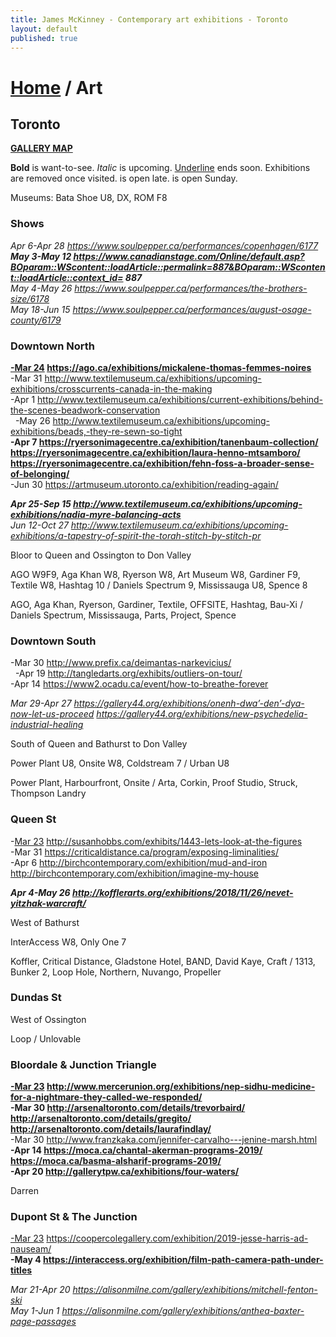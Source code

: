 ```yaml
---
title: James McKinney - Contemporary art exhibitions - Toronto
layout: default
published: true
---
```


# [Home](/) / Art

## Toronto

**[GALLERY MAP](https://www.google.com/maps/d/u/0/edit?mid=1sMiga7vQsqWdqEVQCqHsxjX2jeU)**

<span class="glyphicon glyphicon-info-sign" aria-hidden="true"></span> <strong>Bold</strong> is want-to-see. <em>Italic</em> is upcoming. <u>Underline</u> ends soon. Exhibitions are removed once visited. <span class="glyphicon glyphicon-time" aria-hidden="true"></span> is open late. <span class="glyphicon glyphicon-calendar" aria-hidden="true"></span> is open Sunday.

<span class="glyphicon glyphicon-calendar" aria-hidden="true"></span> <span class="glyphicon glyphicon-time" aria-hidden="true"></span> Museums: Bata Shoe U8, DX, ROM F8

### Shows

_Apr 6-Apr 28 <https://www.soulpepper.ca/performances/copenhagen/6177>_  
_**May 3-May 12 <https://www.canadianstage.com/Online/default.asp?BOparam::WScontent::loadArticle::permalink=887&BOparam::WScontent::loadArticle::context_id=> 887**_  
_May 4-May 26 <https://www.soulpepper.ca/performances/the-brothers-size/6178>_  
_May 18-Jun 15 <https://www.soulpepper.ca/performances/august-osage-county/6179>_  

### Downtown North

**<u>-Mar 24</u> <https://ago.ca/exhibitions/mickalene-thomas-femmes-noires>**  
-Mar 31 <http://www.textilemuseum.ca/exhibitions/upcoming-exhibitions/crosscurrents-canada-in-the-making>  
  -Apr 1 <http://www.textilemuseum.ca/exhibitions/current-exhibitions/behind-the-scenes-beadwork-conservation>  
  -May 26 <http://www.textilemuseum.ca/exhibitions/upcoming-exhibitions/beads,-they-re-sewn-so-tight>  
**-Apr 7 <https://ryersonimagecentre.ca/exhibition/tanenbaum-collection/> <https://ryersonimagecentre.ca/exhibition/laura-henno-mtsamboro/> <https://ryersonimagecentre.ca/exhibition/fehn-foss-a-broader-sense-of-belonging/>**  
-Jun 30 <https://artmuseum.utoronto.ca/exhibition/reading-again/>  

_**Apr 25-Sep 15 <http://www.textilemuseum.ca/exhibitions/upcoming-exhibitions/nadia-myre-balancing-acts>**_  
_Jun 12-Oct 27 <http://www.textilemuseum.ca/exhibitions/upcoming-exhibitions/a-tapestry-of-spirit-the-torah-stitch-by-stitch-pr>_  

<span class="glyphicon glyphicon-info-sign" aria-hidden="true"></span> Bloor to Queen and Ossington to Don Valley

<span class="glyphicon glyphicon-time" aria-hidden="true"></span> AGO W9F9, Aga Khan W8, Ryerson W8, Art Museum W8, Gardiner F9, Textile W8, Hashtag 10 / Daniels Spectrum 9, Mississauga U8, Spence 8

<span class="glyphicon glyphicon-calendar" aria-hidden="true"></span> AGO, Aga Khan, Ryerson, Gardiner, Textile, OFFSITE, Hashtag, Bau-Xi / Daniels Spectrum, Mississauga, Parts, Project, Spence

### Downtown South

-Mar 30 <http://www.prefix.ca/deimantas-narkevicius/>  
  -Apr 19 <http://tangledarts.org/exhibits/outliers-on-tour/>  
-Apr 14 <https://www2.ocadu.ca/event/how-to-breathe-forever>  

_Mar 29-Apr 27 <https://gallery44.org/exhibitions/onenh-dwa’-den’-dya-now-let-us-proceed> <https://gallery44.org/exhibitions/new-psychedelia-industrial-healing>_  

<span class="glyphicon glyphicon-info-sign" aria-hidden="true"></span> South of Queen and Bathurst to Don Valley

<span class="glyphicon glyphicon-time" aria-hidden="true"></span> Power Plant U8, Onsite W8, Coldstream 7 / Urban U8

<span class="glyphicon glyphicon-calendar" aria-hidden="true"></span> Power Plant, Harbourfront, Onsite / Arta, Corkin, Proof Studio, Struck, Thompson Landry

### Queen St

-<u>Mar 23</u> <http://susanhobbs.com/exhibits/1443-lets-look-at-the-figures>  
-Mar 31 <https://criticaldistance.ca/program/exposing-liminalities/>  
-Apr 6 <http://birchcontemporary.com/exhibition/mud-and-iron> <http://birchcontemporary.com/exhibition/imagine-my-house>  

_**Apr 4-May 26 <http://kofflerarts.org/exhibitions/2018/11/26/nevet-yitzhak-warcraft/>**_  

<span class="glyphicon glyphicon-info-sign" aria-hidden="true"></span> West of Bathurst

<span class="glyphicon glyphicon-time" aria-hidden="true"></span> InterAccess W8, Only One 7

<span class="glyphicon glyphicon-calendar" aria-hidden="true"></span> Koffler, Critical Distance, Gladstone Hotel, BAND, David Kaye, Craft / 1313, Bunker 2, Loop Hole, Northern, Nuvango, Propeller

### Dundas St

<span class="glyphicon glyphicon-info-sign" aria-hidden="true"></span> West of Ossington

<span class="glyphicon glyphicon-calendar" aria-hidden="true"></span> Loop / Unlovable

### Bloordale & Junction Triangle

**<u>-Mar 23</u> <http://www.mercerunion.org/exhibitions/nep-sidhu-medicine-for-a-nightmare-they-called-we-responded/>**  
**-Mar 30 <http://arsenaltoronto.com/details/trevorbaird/> <http://arsenaltoronto.com/details/gregito/> <http://arsenaltoronto.com/details/laurafindlay/>**  
-Mar 30 <http://www.franzkaka.com/jennifer-carvalho---jenine-marsh.html>  
**-Apr 14 <https://moca.ca/chantal-akerman-programs-2019/> <https://moca.ca/basma-alsharif-programs-2019/>**  
**-Apr 20 <http://gallerytpw.ca/exhibitions/four-waters/>**  

<span class="glyphicon glyphicon-calendar" aria-hidden="true"></span> Darren

### Dupont St & The Junction

<u>-Mar 23</u> <https://coopercolegallery.com/exhibition/2019-jesse-harris-ad-nauseam/>  
**-May 4 <https://interaccess.org/exhibition/film-path-camera-path-under-titles>**  

_Mar 21-Apr 20 <https://alisonmilne.com/gallery/exhibitions/mitchell-fenton-ski>_  
_May 1-Jun 1 <https://alisonmilne.com/gallery/exhibitions/anthea-baxter-page-passages>_  
